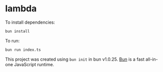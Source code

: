 # lambda

To install dependencies:

```bash
bun install
```

To run:

```bash
bun run index.ts
```

This project was created using `bun init` in bun v1.0.25. [Bun](https://bun.sh) is a fast all-in-one JavaScript runtime.
